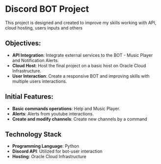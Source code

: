 # Discord BOT Project

This project is designed and created to improve my skills working with API, cloud hosting, users inputs and others

## Objectives:
- **API Integration**: Integrate external services to the BOT - Music Player and Notification Alerts.
- **Cloud Host**: Host the final project on a basic host on Oracle Cloud Infrastructure.
- **User Interaction**: Create a responsive BOT and improving skills with multiple users interactions.
  
## Initial Features:
- **Basic commands operations**: Help and Music Player.
- **Alerts**: Alerts from youtube interactions.
- **Create and modify channels**: Create new channels by a command

## Technology Stack

- **Programming Language**: Python
- **Discord API**: Utilized for bot-user interaction
- **Hosting**: Oracle Cloud Infrastructure
